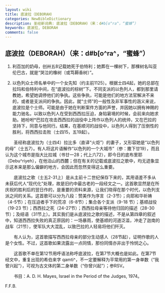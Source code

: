 ```yaml
---
layout: wiki
title: 底波拉（DEBORAH）
categories: NewBibleDictionary
description: 圣经新词典: 底波拉（DEBORAH）（来：d#b[o^ra^，“蜜蜂”）
keywords: 底波拉, DEBORAH
comments: false
---
```


## 底波拉（DEBORAH）（来：d#b[o^ra^，“蜜蜂”）

1. 利百加的奶母，创卅五8记载她死于伯特利；她葬在一棵树下，那棵树名叫亚伦巴古，就是“哭泣的橡树〔或笃耨香树〕”。

2. 以色列众士师名单中的一个女先知（约主前1125）。根据士四4起，她的总部在拉玛和伯特利中间，在“底波拉的棕树”下。不同支派的以色列人，都到那里请教她，希望她调停他们的争执。这些争执，可能是他们的地方法官解决不来的，或者是支派间的争执。因此，就“士师”的一般性及非军事性的涵义来说，底波拉是个士师。可能是由于她在判断案件方面的声誉，并因她以拥有神赐的能力驰名，以致以色列人在受到西西拉压迫，身陷窘境的时候，会前来向她求助。她吩咐*巴拉在攻击西西拉的战役中上阵作以色列人的统帅，又在巴拉的坚持下，同意与他同行。结果，在基顺河的战役中，以色列人得到了压倒性的胜利，将西西拉击败（士四15，五19起）。

　　圣经称底波拉为（士四4）拉比多（直译“火炬”）的妻子，又形容她是“以色列的母”（士五7）。有人将这片语解作“以色列的一个大城市”（参：撒下廿19），而且认为这个城市是指大比拉城（书廿一28；代上六72），即今日的底布里耶（Debu^riyeh），在他泊山的西麓；但在有关的记载或底波拉之歌中，均无迹象显示这本来是那么偏僻的地方，会因此而忽然变得这么重要。

　　底波拉之歌（士五2-31上）是从主前十二世纪保存下来的，其用语差不多从未获后代人“现代化”处理，故是旧约中最古老的一段经文之一。这首歌显然是在所庆祝的胜利后的翌日作的，是重要的资料来源，让我们晓得在那个时代，以色列支派之间的关系。这首歌可以分为八段：赞美作为序言（2-3节）；向耶和华祈祷（4-5节）；在压迫者手下的荒凉（6-8节）；集合各个支派（9-18 节）；基顺战役（19-23 节）；西西拉之死（24-27节）；西西拉母亲等待他归回的描述（28-30节）；及结语（31节上）。其实我们是从底波拉之歌的描述，不是从第四章的叙述中，知道西西拉失败的真正原因的：一场暴雨，使基顺的河道泛滥，冲走了迦南的战车（21节），使军队大大混乱，以致巴拉的人轻易将他们歼灭。

　　有人认为，这首歌描写西西拉母亲的部分生动感人（28节起），证明作歌的人是个女性。不过，这首歌如果流露出一点同情，那份同情亦非出于怜悯之心。

　　这首歌不单在第12节用呼语法称呼底波拉，在第7节大概也是如此。在第7节经文中，重复出现的希伯来字 qamti^，不一定要解释为平常用的第一身单数（“我曾兴起”），可视为古文体的第二身单数（“你曾兴起”）；参RSV。

　　书目：A. D. H. Mayes, Israel in the Period of the Judges, 1974。

F.F.B.








